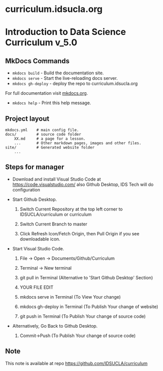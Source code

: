 # curriculum.idsucla.org
 
# Introduction to Data Science Curriculum v_5.0

## MkDocs Commands

* `mkdocs build` - Build the documentation site.
* `mkdocs serve` - Start the live-reloading docs server.
* `mkdocs gh-deploy` - deploy the repo to curriculum.idsucla.org

For full documentation visit [mkdocs.org](https://mkdocs.org).
* `mkdocs help` - Print this help message.

## Project layout

    mkdocs.yml    # main config file.
    docs/         # source code folder
        XX.md     # a page for a lesson.
        ...       # Other markdown pages, images and other files.
    site/         # Generated website folder
        ...       
		
## Steps for manager

* Download and install Visual Studio Code at https://code.visualstudio.com/ also Github Desktop, IDS Tech will do configuration

* Start Github Desktop. 

	1. Switch Current Repository at the top left corner to IDSUCLA/curriculum or curriculum
	
	2. Switch Current Branch to master
	
	3. Click Refresh Icon/Fetch Origin, then Pull Origin if you see downloadable icon. 
	
* Start Visual Studio Code.
	
	1. File -> Open -> Documents/Github/Curriculum
	
	2. Terminal -> New terminal
	
	3. git pull in Terminal (Alternative to 'Start Github Desktop' Section)
	
	4. YOUR FILE EDIT
	
	5. mkdocs serve in Terminal (To View Your change)
	
	6. mkdocs gh-deploy in Terminal (To Publish Your change of website)
	
	7. git push in Terminal (To Publish Your change of source code)

* Alternatively, Go Back to Github Desktop. 

	1. Commit->Push (To Publish Your change of source code)
	
## Note

This note is available at repo https://github.com/IDSUCLA/curriculum